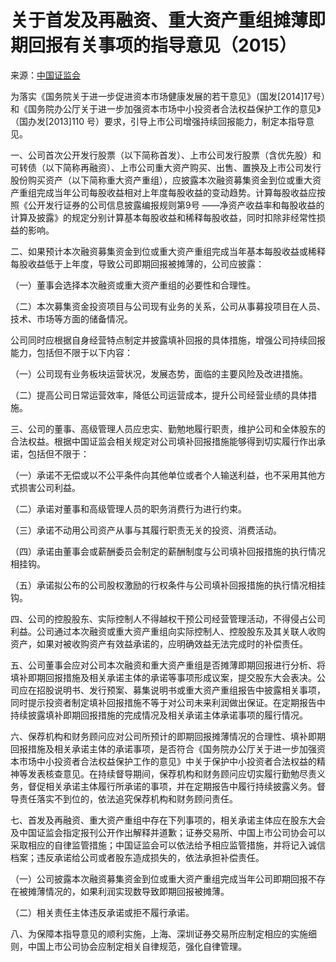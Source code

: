 # 关于首发及再融资、重大资产重组摊薄即期回报有关事项的指导意见（2015）

来源：[中国证监会](http://www.csrc.gov.cn/pub/shanghai/xxfw/gfxwj/201601/t20160126_290265.htm)

为落实《国务院关于进一步促进资本市场健康发展的若干意见》（国发[2014]17号）和《国务院办公厅关于进一步加强资本市场中小投资者合法权益保护工作的意见》（国办发[2013]110 号）要求，引导上市公司增强持续回报能力，制定本指导意见。

一、公司首次公开发行股票（以下简称首发）、上市公司发行股票（含优先股）和可转债（以下简称再融资）、上市公司重大资产购买、出售、置换及上市公司发行股份购买资产（以下简称重大资产重组），应披露本次融资募集资金到位或重大资产重组完成当年公司每股收益相对上年度每股收益的变动趋势。计算每股收益应按照《公开发行证券的公司信息披露编报规则第9号 ——净资产收益率和每股收益的计算及披露》的规定分别计算基本每股收益和稀释每股收益，同时扣除非经常性损益的影响。

二、如果预计本次融资募集资金到位或重大资产重组完成当年基本每股收益或稀释每股收益低于上年度，导致公司即期回报被摊薄的，公司应披露：

（一）董事会选择本次融资或重大资产重组的必要性和合理性。

（二）本次募集资金投资项目与公司现有业务的关系，公司从事募投项目在人员、技术、市场等方面的储备情况。

公司同时应根据自身经营特点制定并披露填补回报的具体措施，增强公司持续回报能力，包括但不限于以下内容：

（一）公司现有业务板块运营状况，发展态势，面临的主要风险及改进措施。

（二）提高公司日常运营效率，降低公司运营成本，提升公司经营业绩的具体措施。

三、公司的董事、高级管理人员应忠实、勤勉地履行职责，维护公司和全体股东的合法权益。根据中国证监会相关规定对公司填补回报措施能够得到切实履行作出承诺，包括但不限于：

（一）承诺不无偿或以不公平条件向其他单位或者个人输送利益，也不采用其他方式损害公司利益。

（二）承诺对董事和高级管理人员的职务消费行为进行约束。

（三）承诺不动用公司资产从事与其履行职责无关的投资、消费活动。

（四）承诺由董事会或薪酬委员会制定的薪酬制度与公司填补回报措施的执行情况相挂钩。

（五）承诺拟公布的公司股权激励的行权条件与公司填补回报措施的执行情况相挂钩。

四、公司的控股股东、实际控制人不得越权干预公司经营管理活动，不得侵占公司利益。公司通过本次融资或重大资产重组向实际控制人、控股股东及其关联人收购资产，如果对被收购资产有效益承诺的，应明确效益无法完成时的补偿责任。

五、公司董事会应对公司本次融资和重大资产重组是否摊薄即期回报进行分析、将填补即期回报措施及相关承诺主体的承诺等事项形成议案，提交股东大会表决。公司应在招股说明书、发行预案、募集说明书或重大资产重组报告中披露相关事项，同时提示投资者制定填补回报措施不等于对公司未来利润做出保证。在定期报告中持续披露填补即期回报措施的完成情况及相关承诺主体承诺事项的履行情况。

六、保荐机构和财务顾问应对公司所预计的即期回报摊薄情况的合理性、填补即期回报措施及相关承诺主体的承诺事项，是否符合《国务院办公厅关于进一步加强资本市场中小投资者合法权益保护工作的意见》中关于保护中小投资者合法权益的精神等发表核查意见。在持续督导期间，保荐机构和财务顾问应切实履行勤勉尽责义务，督促相关承诺主体履行所承诺的事项，并在定期报告中履行持续披露义务。督导责任落实不到位的，依法追究保荐机构和财务顾问责任。

七、首发及再融资、重大资产重组中存在下列事项的，相关承诺主体应在股东大会及中国证监会指定报刊公开作出解释并道歉；证券交易所、中国上市公司协会可以采取相应的自律监管措施；中国证监会可以依法给予相应监管措施，并将记入诚信档案；违反承诺给公司或者股东造成损失的，依法承担补偿责任。

（一）公司披露本次融资募集资金到位或重大资产重组完成当年公司即期回报不存在被摊薄情况的，如果利润实现数导致即期回报被摊薄。

（二）相关责任主体违反承诺或拒不履行承诺。

八、为保障本指导意见的顺利实施，上海、深圳证券交易所应制定相应的实施细则，中国上市公司协会应制定相关自律规范，强化自律管理。